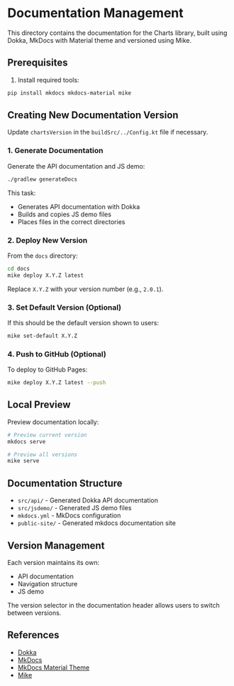 # Documentation Management

This directory contains the documentation for the Charts library, built using Dokka, MkDocs with Material theme and versioned using Mike.

## Prerequisites

1. Install required tools:
```bash
pip install mkdocs mkdocs-material mike
```

## Creating New Documentation Version
Update `chartsVersion` in the `buildSrc/../Config.kt` file if necessary.

### 1. Generate Documentation
Generate the API documentation and JS demo:
```bash
./gradlew generateDocs
```
This task:
- Generates API documentation with Dokka
- Builds and copies JS demo files
- Places files in the correct directories

### 2. Deploy New Version
From the `docs` directory:
```bash
cd docs
mike deploy X.Y.Z latest
```
Replace `X.Y.Z` with your version number (e.g., `2.0.1`).

### 3. Set Default Version (Optional)
If this should be the default version shown to users:
```bash
mike set-default X.Y.Z
```

### 4. Push to GitHub (Optional)
To deploy to GitHub Pages:
```bash
mike deploy X.Y.Z latest --push
```

## Local Preview

Preview documentation locally:
```bash
# Preview current version
mkdocs serve

# Preview all versions
mike serve
```

## Documentation Structure

- `src/api/` - Generated Dokka API documentation
- `src/jsdemo/` - Generated JS demo files
- `mkdocs.yml` - MkDocs configuration
- `public-site/` - Generated mkdocs documentation site

## Version Management

Each version maintains its own:
- API documentation
- Navigation structure
- JS demo

The version selector in the documentation header allows users to switch between versions.

## References

- [Dokka](https://kotlin.github.io/dokka/)
- [MkDocs](https://www.mkdocs.org/)
- [MkDocs Material Theme](https://squidfunk.github.io/mkdocs-material/)
- [Mike](https://github.com/jimporter/mike)
